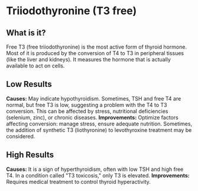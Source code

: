 # Triiodothyronine (T3 free)

## What is it?
Free T3 (free triiodothyronine) is the most active form of thyroid hormone. Most of it is produced by the conversion of T4 to T3 in peripheral tissues (like the liver and kidneys). It measures the hormone that is actually available to act on cells.

## Low Results
**Causes:** May indicate hypothyroidism. Sometimes, TSH and free T4 are normal, but free T3 is low, suggesting a problem with the T4 to T3 conversion. This can be affected by stress, nutritional deficiencies (selenium, zinc), or chronic diseases.
**Improvements:** Optimize factors affecting conversion: manage stress, ensure adequate nutrition. Sometimes, the addition of synthetic T3 (liothyronine) to levothyroxine treatment may be considered.

## High Results
**Causes:** It is a sign of hyperthyroidism, often with low TSH and high free T4. In a condition called "T3 toxicosis," only T3 is elevated.
**Improvements:** Requires medical treatment to control thyroid hyperactivity.
